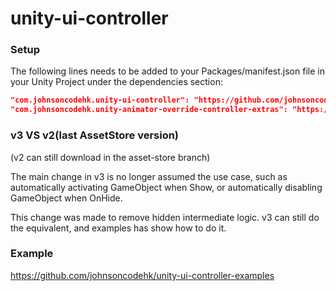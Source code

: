 # unity-ui-controller

### Setup

The following lines needs to be added to your Packages/manifest.json file in your Unity Project under the dependencies section:

```json
"com.johnsoncodehk.unity-ui-controller": "https://github.com/johnsoncodehk/unity-ui-controller.git",
"com.johnsoncodehk.unity-animator-override-controller-extras": "https://github.com/johnsoncodehk/unity-animator-override-controller-extras.git",
```

### v3 VS v2(last AssetStore version)

(v2 can still download in the asset-store branch)

The main change in v3 is no longer assumed the use case, such as automatically activating GameObject when Show, or automatically disabling GameObject when OnHide.

This change was made to remove hidden intermediate logic. v3 can still do the equivalent, and examples has show how to do it.

### Example

https://github.com/johnsoncodehk/unity-ui-controller-examples
